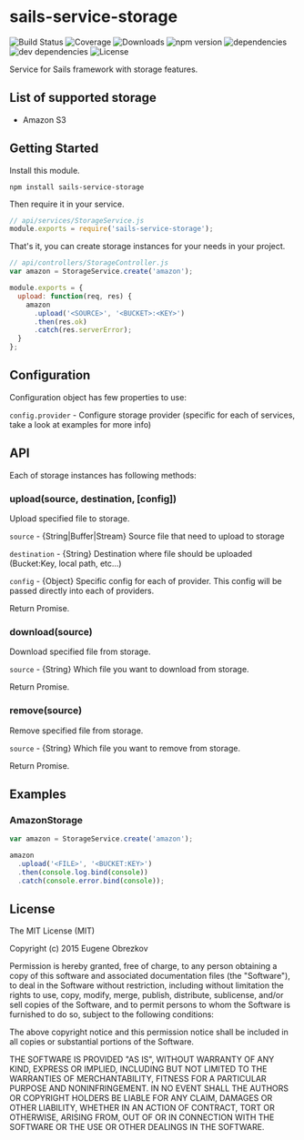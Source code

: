 # sails-service-storage

![Build Status](https://img.shields.io/travis/ghaiklor/sails-service-storage.svg) ![Coverage](https://img.shields.io/coveralls/ghaiklor/sails-service-storage.svg) ![Downloads](https://img.shields.io/npm/dm/sails-service-storage.svg) ![npm version](https://img.shields.io/npm/v/sails-service-storage.svg) ![dependencies](https://img.shields.io/david/ghaiklor/sails-service-storage.svg) ![dev dependencies](https://img.shields.io/david/dev/ghaiklor/sails-service-storage.svg) ![License](https://img.shields.io/npm/l/sails-service-storage.svg)

Service for Sails framework with storage features.

## List of supported storage

- Amazon S3

## Getting Started

Install this module.

```shell
npm install sails-service-storage
```

Then require it in your service.

```javascript
// api/services/StorageService.js
module.exports = require('sails-service-storage');
```

That's it, you can create storage instances for your needs in your project.

```javascript
// api/controllers/StorageController.js
var amazon = StorageService.create('amazon');

module.exports = {
  upload: function(req, res) {
    amazon
      .upload('<SOURCE>', '<BUCKET>:<KEY>')
      .then(res.ok)
      .catch(res.serverError);
  }
};
```

## Configuration

Configuration object has few properties to use:

`config.provider` - Configure storage provider (specific for each of services, take a look at examples for more info)

## API

Each of storage instances has following methods:

### upload(source, destination, [config])

Upload specified file to storage.

`source` - {String|Buffer|Stream} Source file that need to upload to storage

`destination` - {String} Destination where file should be uploaded (Bucket:Key, local path, etc...)

`config` - {Object} Specific config for each of provider. This config will be passed directly into each of providers.

Return Promise.

### download(source)

Download specified file from storage.

`source` - {String} Which file you want to download from storage.

Return Promise.

### remove(source)

Remove specified file from storage.

`source` - {String} Which file you want to remove from storage.

Return Promise.

## Examples

### AmazonStorage

```javascript
var amazon = StorageService.create('amazon');

amazon
  .upload('<FILE>', '<BUCKET:KEY>')
  .then(console.log.bind(console))
  .catch(console.error.bind(console));
```

## License

The MIT License (MIT)

Copyright (c) 2015 Eugene Obrezkov

Permission is hereby granted, free of charge, to any person obtaining a copy
of this software and associated documentation files (the "Software"), to deal
in the Software without restriction, including without limitation the rights
to use, copy, modify, merge, publish, distribute, sublicense, and/or sell
copies of the Software, and to permit persons to whom the Software is
furnished to do so, subject to the following conditions:

The above copyright notice and this permission notice shall be included in all
copies or substantial portions of the Software.

THE SOFTWARE IS PROVIDED "AS IS", WITHOUT WARRANTY OF ANY KIND, EXPRESS OR
IMPLIED, INCLUDING BUT NOT LIMITED TO THE WARRANTIES OF MERCHANTABILITY,
FITNESS FOR A PARTICULAR PURPOSE AND NONINFRINGEMENT. IN NO EVENT SHALL THE
AUTHORS OR COPYRIGHT HOLDERS BE LIABLE FOR ANY CLAIM, DAMAGES OR OTHER
LIABILITY, WHETHER IN AN ACTION OF CONTRACT, TORT OR OTHERWISE, ARISING FROM,
OUT OF OR IN CONNECTION WITH THE SOFTWARE OR THE USE OR OTHER DEALINGS IN THE
SOFTWARE.
